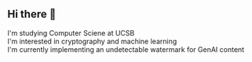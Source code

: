 ## Hi there 👋

I'm studying Computer Sciene at UCSB <br>
I'm interested in cryptography and machine learning <br>
I'm currently implementing an undetectable watermark for GenAI content <br>
